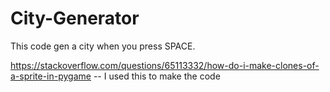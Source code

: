 # City-Generator

This code gen a city when you press SPACE.

https://stackoverflow.com/questions/65113332/how-do-i-make-clones-of-a-sprite-in-pygame -- I used this to make the code

